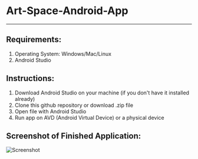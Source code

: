 # Art-Space-Android-App
---
## Requirements:
1. Operating System: Windows/Mac/Linux
1. Android Studio

## Instructions:
1. Download Android Studio on your machine (if you don't have it installed already)
1. Clone this github repository or download .zip file
1. Open file with Android Studio
1. Run app on AVD (Android Virtual Device) or a physical device

## Screenshot of Finished Application:
![Screenshot](https://i.imgur.com/V5Kvwm1.png)
